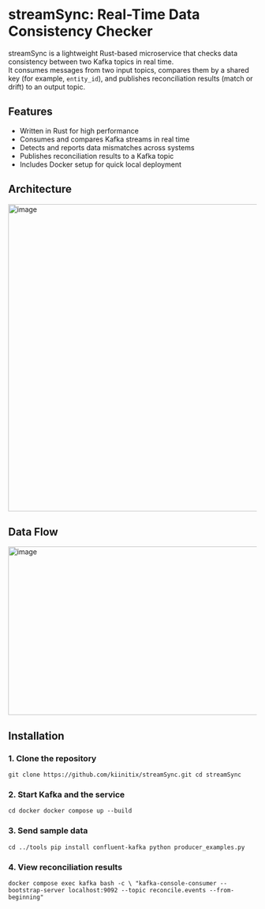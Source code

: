 # streamSync: Real-Time Data Consistency Checker

streamSync is a lightweight Rust-based microservice that checks data consistency between two Kafka topics in real time.  
It consumes messages from two input topics, compares them by a shared key (for example, `entity_id`), and publishes reconciliation results (match or drift) to an output topic.

## Features
- Written in Rust for high performance
- Consumes and compares Kafka streams in real time
- Detects and reports data mismatches across systems
- Publishes reconciliation results to a Kafka topic
- Includes Docker setup for quick local deployment

## Architecture
<img width="1624" height="622" alt="image" src="https://github.com/user-attachments/assets/3986b203-f6b0-4b3b-9df3-bcd07d0617cd" />

## Data Flow
<img width="1636" height="341" alt="image" src="https://github.com/user-attachments/assets/81f8fa70-b63b-47ce-82f7-f938b7657c8b" />


## Installation
### 1. Clone the repository
`
git clone https://github.com/kiinitix/streamSync.git
cd streamSync
`

### 2. Start Kafka and the service
`
cd docker
docker compose up --build
`

### 3. Send sample data
`
cd ../tools
pip install confluent-kafka
python producer_examples.py
`

### 4. View reconciliation results
`
docker compose exec kafka bash -c \
"kafka-console-consumer --bootstrap-server localhost:9092 --topic reconcile.events --from-beginning"
`

